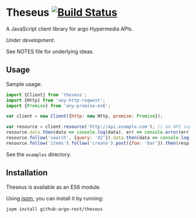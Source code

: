 # Theseus [![Build Status](https://travis-ci.org/argo-rest/theseus.svg?branch=master)](https://travis-ci.org/argo-rest/theseus)

A JavaScript client library for argo Hypermedia APIs.

*Under development.*

See NOTES file for underlying ideas.


## Usage

Sample usage:

``` javascript
import {Client} from 'theseus';
import {Http} from 'any-http-reqwest';
import {Promise} from 'any-promise-es6';

var client = new Client({http: new Http, promise: Promise});

var resource = client.resource('http://api.example.com'); // an API supporting argo
resource.data.then(data => console.log(data), err => console.error(err.stack));
resource.follow('search', {query: '42'}).data.then(data => console.log(data));
resource.follow('items').follow('create').post({foo: 'bar'}).then(resp => console.log(resp));
```

See the `examples` directory.


## Installation

Theseus is available as an ES6 module.

Using [jspm](https://jspm.io/), you can install it by running:

```
jspm install github:argo-rest/theseus
```
